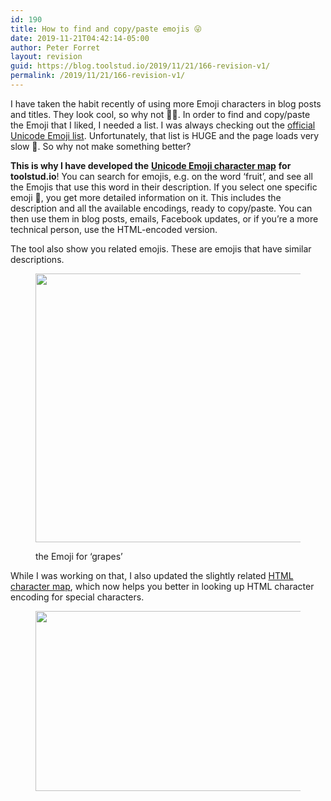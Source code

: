 ```yaml
---
id: 190
title: How to find and copy/paste emojis 😜
date: 2019-11-21T04:42:14-05:00
author: Peter Forret
layout: revision
guid: https://blog.toolstud.io/2019/11/21/166-revision-v1/
permalink: /2019/11/21/166-revision-v1/
---
```

 

I have taken the habit recently of using more Emoji characters in blog posts and titles. They look cool, so why not 🤷‍♀️. In order to find and copy/paste the Emoji that I liked, I needed a list. I was always checking out the [official Unicode Emoji list](https://www.unicode.org/emoji/charts/emoji-list.html). Unfortunately, that list is HUGE and the page loads very slow 🐌. So why not make something better?

**This is why I have developed the** [**Unicode Emoji character map**](https://toolstud.io/web/emoji.php) **for toolstud.io**! You can search for emojis, e.g. on the word &#8216;fruit&#8217;, and see all the Emojis that use this word in their description. If you select one specific emoji 🎯, you get more detailed information on it. This includes the description and all the available encodings, ready to copy/paste. You can then use them in blog posts, emails, Facebook updates, or if you&#8217;re a more technical person, use the HTML-encoded version.

The tool also show you related emojis. These are emojis that have similar descriptions.<figure class="wp-block-image size-medium">

<img loading="lazy" width="500" height="430" src="https://blog.toolstud.io/wp-content/uploads/2019/11/emoji-fruit-500x430.png" alt="" class="wp-image-167" srcset="https://blog.toolstud.io/wp-content/uploads/2019/11/emoji-fruit-500x430.png 500w, https://blog.toolstud.io/wp-content/uploads/2019/11/emoji-fruit-768x661.png 768w, https://blog.toolstud.io/wp-content/uploads/2019/11/emoji-fruit-1024x881.png 1024w, https://blog.toolstud.io/wp-content/uploads/2019/11/emoji-fruit.png 1330w" sizes="(max-width: 500px) 100vw, 500px" /> <figcaption>the Emoji for &#8216;grapes&#8217;</figcaption></figure> 

While I was working on that, I also updated the slightly related [HTML character map](https://toolstud.io/web/charmap.php), which now helps you better in looking up HTML character encoding for special characters.<figure class="wp-block-image size-medium">

<img loading="lazy" width="500" height="288" src="https://blog.toolstud.io/wp-content/uploads/2019/11/html-tilde-500x288.png" alt="" class="wp-image-168" srcset="https://blog.toolstud.io/wp-content/uploads/2019/11/html-tilde-500x288.png 500w, https://blog.toolstud.io/wp-content/uploads/2019/11/html-tilde-768x442.png 768w, https://blog.toolstud.io/wp-content/uploads/2019/11/html-tilde-1024x589.png 1024w, https://blog.toolstud.io/wp-content/uploads/2019/11/html-tilde.png 1206w" sizes="(max-width: 500px) 100vw, 500px" /> </figure>